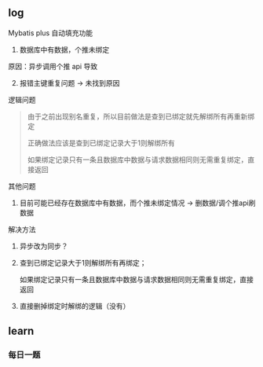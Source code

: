 ## log

Mybatis plus 自动填充功能





1. 数据库中有数据，个推未绑定

原因：异步调用个推 api 导致



2. 报错主键重复问题 -> 未找到原因



逻辑问题

> 由于之前出现别名重复，所以目前做法是查到已绑定就先解绑所有再重新绑定
>
> 正确做法应该是查到已绑定记录大于1则解绑所有
>
> 如果绑定记录只有一条且数据库中数据与请求数据相同则无需重复绑定，直接返回

其他问题

1. 目前可能已经存在数据库中有数据，而个推未绑定情况   -> 删数据/调个推api刷数据



解决方法

1. 异步改为同步？

2. 查到已绑定记录大于1则解绑所有再绑定；

   如果绑定记录只有一条且数据库中数据与请求数据相同则无需重复绑定，直接返回
   
3. 直接删掉绑定时解绑的逻辑（没有）

























































## learn

### 每日一题



